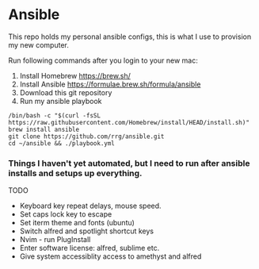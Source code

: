 # Ansible
This repo holds my personal ansible configs, this is what I use to provision my new computer.

Run following commands after you login to your new mac:

1. Install Homebrew https://brew.sh/
2. Install Ansible https://formulae.brew.sh/formula/ansible
3. Download this git repository
4. Run my ansible playbook

```
/bin/bash -c "$(curl -fsSL https://raw.githubusercontent.com/Homebrew/install/HEAD/install.sh)"
brew install ansible
git clone https://github.com/rrg/ansible.git
cd ~/ansible && ./playbook.yml
```

### Things I haven't yet automated, but I need to run after ansible installs and setups up everything.
TODO
* Keyboard key repeat delays, mouse speed.
* Set caps lock key to escape
* Set iterm theme and fonts (ubuntu)
* Switch alfred and spotlight shortcut keys
* Nvim - run PlugInstall
* Enter software license: alfred, sublime etc.
* Give system accessiblity access to amethyst and alfred
